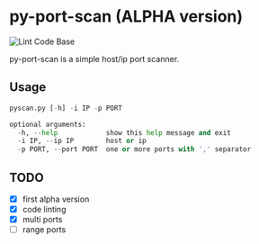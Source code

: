 # py-port-scan (ALPHA version)

![Lint Code Base](https://github.com/Zaragon-AQ/py-port-scan/workflows/Lint%20Code%20Base/badge.svg)

py-port-scan is a simple host/ip port scanner.

## Usage

```python
pyscan.py [-h] -i IP -p PORT

optional arguments:
  -h, --help            show this help message and exit
  -i IP, --ip IP        host or ip
  -p PORT, --port PORT  one or more ports with ',' separator

```

## TODO
- [x] first alpha version
- [x] code linting
- [x] multi ports
- [ ] range ports
